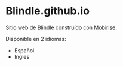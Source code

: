 # Blindle.github.io

Sitio web de Blindle construído con [Mobirise](https://github.com/Mobirise/Mobirise).

Disponible en 2 idiomas:

* Español
* Ingles

